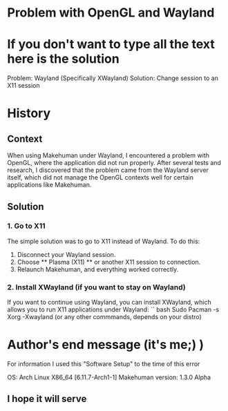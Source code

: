 # Problem with OpenGL and Wayland
 # If you don't want to type all the text here is the solution
 Problem: Wayland (Specifically XWayland)
 Solution: Change session to an X11 session
 # History
 ## Context

 When using Makehuman under Wayland, I encountered a problem with OpenGL, where the application did not run properly. After several tests and research, I discovered that the problem came from the Wayland server itself, which did not manage the OpenGL contexts well for certain applications like Makehuman.

 ## Solution

 ### 1. Go to X11

 The simple solution was to go to X11 instead of Wayland. To do this:
 1. Disconnect your Wayland session.
 2. Choose ** Plasma (X11) ** or another X11 session to connection.
 3. Relaunch Makehuman, and everything worked correctly.

 ### 2. Install XWayland (if you want to stay on Wayland)

 If you want to continue using Wayland, you can install XWayland, which allows you to run X11 applications under Wayland:
 `` bash
 Sudo Pacman -s Xorg -Xwayland
(or any other commmands, depends on your distro)
# Author's end message (it's me;) )
 For information I used this "Software Setup" to the time of this error

 OS: Arch Linux X86_64 [6.11.7-Arch1-1]
 Makehuman version: 1.3.0 Alpha

## I hope it will serve
